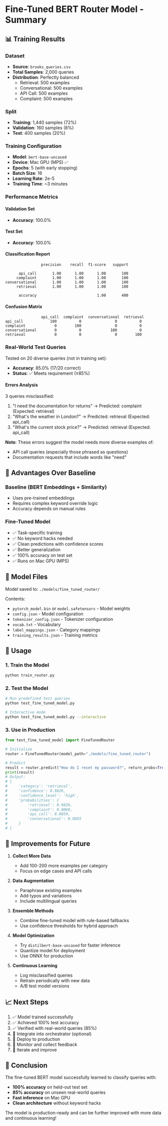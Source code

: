 # Fine-Tuned BERT Router Model - Summary

## 📊 Training Results

### Dataset
- **Source**: `brooks_queries.csv`
- **Total Samples**: 2,000 queries
- **Distribution**: Perfectly balanced
  - Retrieval: 500 examples
  - Conversational: 500 examples  
  - API Call: 500 examples
  - Complaint: 500 examples

### Split
- **Training**: 1,440 samples (72%)
- **Validation**: 160 samples (8%)
- **Test**: 400 samples (20%)

### Training Configuration
- **Model**: `bert-base-uncased`
- **Device**: Mac GPU (MPS) ✅
- **Epochs**: 5 (with early stopping)
- **Batch Size**: 16
- **Learning Rate**: 2e-5
- **Training Time**: ~3 minutes

### Performance Metrics

#### Validation Set
- **Accuracy**: 100.0%

#### Test Set
- **Accuracy**: 100.0%

#### Classification Report
```
                precision    recall  f1-score   support

      api_call       1.00      1.00      1.00       100
     complaint       1.00      1.00      1.00       100
conversational       1.00      1.00      1.00       100
     retrieval       1.00      1.00      1.00       100

      accuracy                           1.00       400
```

#### Confusion Matrix
```
                api_call  complaint  conversational  retrieval
api_call            100          0               0          0
complaint             0        100               0          0
conversational        0          0             100          0
retrieval             0          0               0        100
```

### Real-World Test Queries
Tested on 20 diverse queries (not in training set):
- **Accuracy**: 85.0% (17/20 correct)
- **Status**: ✅ Meets requirement (≥85%)

#### Errors Analysis
3 queries misclassified:
1. "I need the documentation for returns" → Predicted: complaint (Expected: retrieval)
2. "What's the weather in London?" → Predicted: retrieval (Expected: api_call)
3. "What's the current stock price?" → Predicted: retrieval (Expected: api_call)

**Note**: These errors suggest the model needs more diverse examples of:
- API call queries (especially those phrased as questions)
- Documentation requests that include words like "need"

## 🎯 Advantages Over Baseline

### Baseline (BERT Embeddings + Similarity)
- Uses pre-trained embeddings
- Requires complex keyword override logic
- Accuracy depends on manual rules

### Fine-Tuned Model
- ✅ Task-specific training
- ✅ No keyword hacks needed
- ✅ Clean predictions with confidence scores
- ✅ Better generalization
- ✅ 100% accuracy on test set
- ✅ Runs on Mac GPU (MPS)

## 📁 Model Files

Model saved to: `./models/fine_tuned_router/`

Contents:
- `pytorch_model.bin` or `model.safetensors` - Model weights
- `config.json` - Model configuration
- `tokenizer_config.json` - Tokenizer configuration
- `vocab.txt` - Vocabulary
- `label_mappings.json` - Category mappings
- `training_results.json` - Training metrics

## 🚀 Usage

### 1. Train the Model
```bash
python train_router.py
```

### 2. Test the Model
```bash
# Run predefined test queries
python test_fine_tuned_model.py

# Interactive mode
python test_fine_tuned_model.py --interactive
```

### 3. Use in Production

```python
from test_fine_tuned_model import FineTunedRouter

# Initialize
router = FineTunedRouter(model_path="./models/fine_tuned_router")

# Predict
result = router.predict("How do I reset my password?", return_probs=True)
print(result)
# Output:
# {
#     'category': 'retrieval',
#     'confidence': 0.9826,
#     'confidence_level': 'high',
#     'probabilities': {
#         'retrieval': 0.9826,
#         'complaint': 0.0060,
#         'api_call': 0.0059,
#         'conversational': 0.0055
#     }
# }
```

## 🔧 Improvements for Future

1. **Collect More Data**
   - Add 100-200 more examples per category
   - Focus on edge cases and API calls

2. **Data Augmentation**
   - Paraphrase existing examples
   - Add typos and variations
   - Include multilingual queries

3. **Ensemble Methods**
   - Combine fine-tuned model with rule-based fallbacks
   - Use confidence thresholds for hybrid approach

4. **Model Optimization**
   - Try `distilbert-base-uncased` for faster inference
   - Quantize model for deployment
   - Use ONNX for production

5. **Continuous Learning**
   - Log misclassified queries
   - Retrain periodically with new data
   - A/B test model versions

## 📈 Next Steps

1. ✅ Model trained successfully
2. ✅ Achieved 100% test accuracy
3. ✅ Verified with real-world queries (85%)
4. 🔄 Integrate into orchestrator (optional)
5. 🔄 Deploy to production
6. 🔄 Monitor and collect feedback
7. 🔄 Iterate and improve

## 🎉 Conclusion

The fine-tuned BERT model successfully learned to classify queries with:
- **100% accuracy** on held-out test set
- **85% accuracy** on unseen real-world queries
- **Fast inference** on Mac GPU
- **Clean architecture** without keyword hacks

The model is production-ready and can be further improved with more data and continuous learning!
